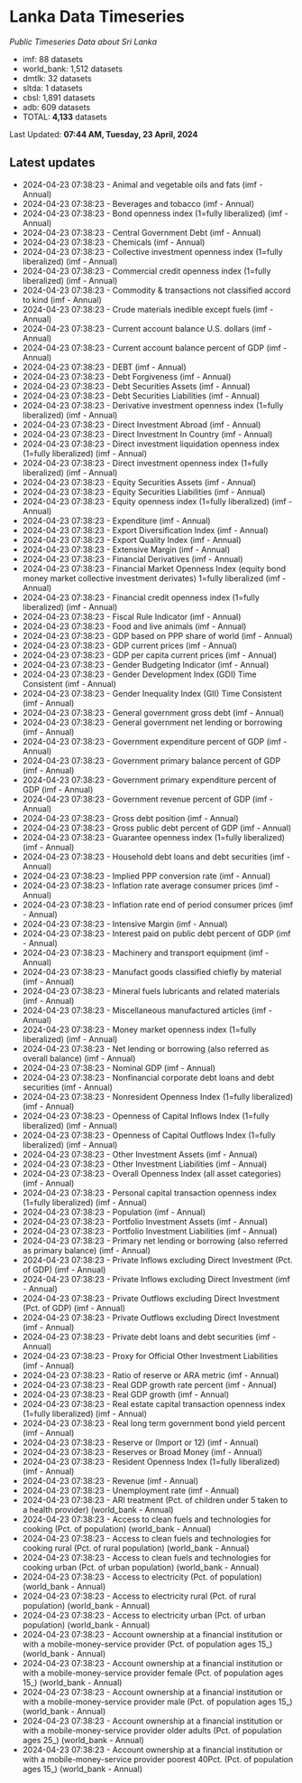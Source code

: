 # Lanka Data Timeseries
*Public Timeseries Data about Sri Lanka*

* imf: 88 datasets
* world_bank: 1,512 datasets
* dmtlk: 32 datasets
* sltda: 1 datasets
* cbsl: 1,891 datasets
* adb: 609 datasets
* TOTAL: **4,133** datasets

Last Updated: **07:44 AM, Tuesday, 23 April, 2024**

## Latest updates

* 2024-04-23 07:38:23 - Animal and vegetable oils and fats (imf - Annual)
* 2024-04-23 07:38:23 - Beverages and tobacco (imf - Annual)
* 2024-04-23 07:38:23 - Bond openness index (1=fully liberalized) (imf - Annual)
* 2024-04-23 07:38:23 - Central Government Debt (imf - Annual)
* 2024-04-23 07:38:23 - Chemicals (imf - Annual)
* 2024-04-23 07:38:23 - Collective investment openness index (1=fully liberalized) (imf - Annual)
* 2024-04-23 07:38:23 - Commercial credit openness index (1=fully liberalized) (imf - Annual)
* 2024-04-23 07:38:23 - Commodity & transactions not classified accord to kind (imf - Annual)
* 2024-04-23 07:38:23 - Crude materials inedible except fuels (imf - Annual)
* 2024-04-23 07:38:23 - Current account balance U.S. dollars (imf - Annual)
* 2024-04-23 07:38:23 - Current account balance percent of GDP (imf - Annual)
* 2024-04-23 07:38:23 - DEBT (imf - Annual)
* 2024-04-23 07:38:23 - Debt Forgiveness (imf - Annual)
* 2024-04-23 07:38:23 - Debt Securities Assets (imf - Annual)
* 2024-04-23 07:38:23 - Debt Securities Liabilities (imf - Annual)
* 2024-04-23 07:38:23 - Derivative investment openness index (1=fully liberalized) (imf - Annual)
* 2024-04-23 07:38:23 - Direct Investment Abroad (imf - Annual)
* 2024-04-23 07:38:23 - Direct Investment In Country (imf - Annual)
* 2024-04-23 07:38:23 - Direct investment liquidation openness index (1=fully liberalized) (imf - Annual)
* 2024-04-23 07:38:23 - Direct investment openness index (1=fully liberalized) (imf - Annual)
* 2024-04-23 07:38:23 - Equity Securities Assets (imf - Annual)
* 2024-04-23 07:38:23 - Equity Securities Liabilities (imf - Annual)
* 2024-04-23 07:38:23 - Equity openness index (1=fully liberalized) (imf - Annual)
* 2024-04-23 07:38:23 - Expenditure (imf - Annual)
* 2024-04-23 07:38:23 - Export Diversification Index (imf - Annual)
* 2024-04-23 07:38:23 - Export Quality Index (imf - Annual)
* 2024-04-23 07:38:23 - Extensive Margin (imf - Annual)
* 2024-04-23 07:38:23 - Financial Derivatives (imf - Annual)
* 2024-04-23 07:38:23 - Financial Market Openness Index (equity bond money market collective investment derivates) 1=fully liberalized (imf - Annual)
* 2024-04-23 07:38:23 - Financial credit openness index (1=fully liberalized) (imf - Annual)
* 2024-04-23 07:38:23 - Fiscal Rule Indicator (imf - Annual)
* 2024-04-23 07:38:23 - Food and live animals (imf - Annual)
* 2024-04-23 07:38:23 - GDP based on PPP share of world (imf - Annual)
* 2024-04-23 07:38:23 - GDP current prices (imf - Annual)
* 2024-04-23 07:38:23 - GDP per capita current prices (imf - Annual)
* 2024-04-23 07:38:23 - Gender Budgeting Indicator (imf - Annual)
* 2024-04-23 07:38:23 - Gender Development Index (GDI) Time Consistent (imf - Annual)
* 2024-04-23 07:38:23 - Gender Inequality Index (GII) Time Consistent (imf - Annual)
* 2024-04-23 07:38:23 - General government gross debt (imf - Annual)
* 2024-04-23 07:38:23 - General government net lending or borrowing (imf - Annual)
* 2024-04-23 07:38:23 - Government expenditure percent of GDP (imf - Annual)
* 2024-04-23 07:38:23 - Government primary balance percent of GDP (imf - Annual)
* 2024-04-23 07:38:23 - Government primary expenditure percent of GDP (imf - Annual)
* 2024-04-23 07:38:23 - Government revenue percent of GDP (imf - Annual)
* 2024-04-23 07:38:23 - Gross debt position (imf - Annual)
* 2024-04-23 07:38:23 - Gross public debt percent of GDP (imf - Annual)
* 2024-04-23 07:38:23 - Guarantee openness index (1=fully liberalized) (imf - Annual)
* 2024-04-23 07:38:23 - Household debt loans and debt securities (imf - Annual)
* 2024-04-23 07:38:23 - Implied PPP conversion rate (imf - Annual)
* 2024-04-23 07:38:23 - Inflation rate average consumer prices (imf - Annual)
* 2024-04-23 07:38:23 - Inflation rate end of period consumer prices (imf - Annual)
* 2024-04-23 07:38:23 - Intensive Margin (imf - Annual)
* 2024-04-23 07:38:23 - Interest paid on public debt percent of GDP (imf - Annual)
* 2024-04-23 07:38:23 - Machinery and transport equipment (imf - Annual)
* 2024-04-23 07:38:23 - Manufact goods classified chiefly by material (imf - Annual)
* 2024-04-23 07:38:23 - Mineral fuels lubricants and related materials (imf - Annual)
* 2024-04-23 07:38:23 - Miscellaneous manufactured articles (imf - Annual)
* 2024-04-23 07:38:23 - Money market openness index (1=fully liberalized) (imf - Annual)
* 2024-04-23 07:38:23 - Net lending or borrowing (also referred as overall balance) (imf - Annual)
* 2024-04-23 07:38:23 - Nominal GDP (imf - Annual)
* 2024-04-23 07:38:23 - Nonfinancial corporate debt loans and debt securities (imf - Annual)
* 2024-04-23 07:38:23 - Nonresident Openness Index (1=fully liberalized) (imf - Annual)
* 2024-04-23 07:38:23 - Openness of Capital Inflows Index (1=fully liberalized) (imf - Annual)
* 2024-04-23 07:38:23 - Openness of Capital Outflows Index (1=fully liberalized) (imf - Annual)
* 2024-04-23 07:38:23 - Other Investment Assets (imf - Annual)
* 2024-04-23 07:38:23 - Other Investment Liabilities (imf - Annual)
* 2024-04-23 07:38:23 - Overall Openness Index (all asset categories) (imf - Annual)
* 2024-04-23 07:38:23 - Personal capital transaction openness index (1=fully liberalized) (imf - Annual)
* 2024-04-23 07:38:23 - Population (imf - Annual)
* 2024-04-23 07:38:23 - Portfolio Investment Assets (imf - Annual)
* 2024-04-23 07:38:23 - Portfolio Investment Liabilities (imf - Annual)
* 2024-04-23 07:38:23 - Primary net lending or borrowing (also referred as primary balance) (imf - Annual)
* 2024-04-23 07:38:23 - Private Inflows excluding Direct Investment (Pct. of GDP) (imf - Annual)
* 2024-04-23 07:38:23 - Private Inflows excluding Direct Investment (imf - Annual)
* 2024-04-23 07:38:23 - Private Outflows excluding Direct Investment (Pct. of GDP) (imf - Annual)
* 2024-04-23 07:38:23 - Private Outflows excluding Direct Investment (imf - Annual)
* 2024-04-23 07:38:23 - Private debt loans and debt securities (imf - Annual)
* 2024-04-23 07:38:23 - Proxy for Official Other Investment Liabilities (imf - Annual)
* 2024-04-23 07:38:23 - Ratio of reserve or ARA metric (imf - Annual)
* 2024-04-23 07:38:23 - Real GDP growth rate percent (imf - Annual)
* 2024-04-23 07:38:23 - Real GDP growth (imf - Annual)
* 2024-04-23 07:38:23 - Real estate capital transaction openness index (1=fully liberalized) (imf - Annual)
* 2024-04-23 07:38:23 - Real long term government bond yield percent (imf - Annual)
* 2024-04-23 07:38:23 - Reserve or (Import or 12) (imf - Annual)
* 2024-04-23 07:38:23 - Reserves or Broad Money (imf - Annual)
* 2024-04-23 07:38:23 - Resident Openness Index (1=fully liberalized) (imf - Annual)
* 2024-04-23 07:38:23 - Revenue (imf - Annual)
* 2024-04-23 07:38:23 - Unemployment rate (imf - Annual)
* 2024-04-23 07:38:23 - ARI treatment (Pct. of children under 5 taken to a health provider) (world_bank - Annual)
* 2024-04-23 07:38:23 - Access to clean fuels and technologies for cooking (Pct. of population) (world_bank - Annual)
* 2024-04-23 07:38:23 - Access to clean fuels and technologies for cooking rural (Pct. of rural population) (world_bank - Annual)
* 2024-04-23 07:38:23 - Access to clean fuels and technologies for cooking urban (Pct. of urban population) (world_bank - Annual)
* 2024-04-23 07:38:23 - Access to electricity (Pct. of population) (world_bank - Annual)
* 2024-04-23 07:38:23 - Access to electricity rural (Pct. of rural population) (world_bank - Annual)
* 2024-04-23 07:38:23 - Access to electricity urban (Pct. of urban population) (world_bank - Annual)
* 2024-04-23 07:38:23 - Account ownership at a financial institution or with a mobile-money-service provider (Pct. of population ages 15_) (world_bank - Annual)
* 2024-04-23 07:38:23 - Account ownership at a financial institution or with a mobile-money-service provider female (Pct. of population ages 15_) (world_bank - Annual)
* 2024-04-23 07:38:23 - Account ownership at a financial institution or with a mobile-money-service provider male (Pct. of population ages 15_) (world_bank - Annual)
* 2024-04-23 07:38:23 - Account ownership at a financial institution or with a mobile-money-service provider older adults (Pct. of population ages 25_) (world_bank - Annual)
* 2024-04-23 07:38:23 - Account ownership at a financial institution or with a mobile-money-service provider poorest 40Pct. (Pct. of population ages 15_) (world_bank - Annual)